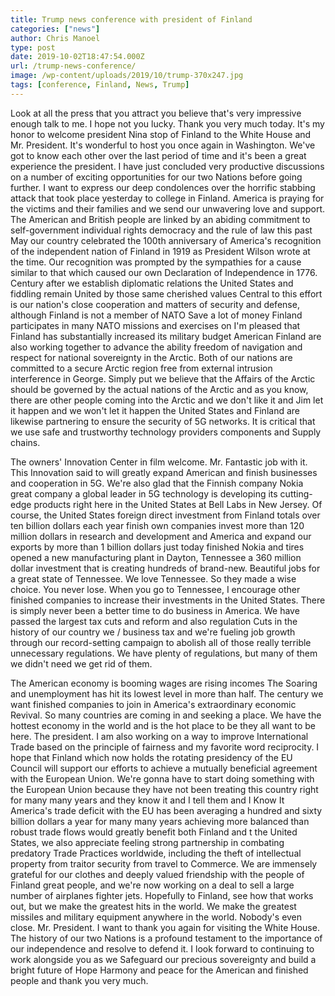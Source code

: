 ```yaml
---
title: Trump news conference with president of Finland
categories: ["news"]
author: Chris Manoel
type: post
date: 2019-10-02T18:47:54.000Z
url: /trump-news-conference/
image: /wp-content/uploads/2019/10/trump-370x247.jpg
tags: [conference, Finland, News, Trump]
---
```


Look at all the press that you attract you believe that's very impressive enough talk to me. I hope not you lucky. Thank you very much today. It's my honor to welcome president Nina stop of Finland to the White House and Mr. President. It's wonderful to host you once again in Washington. We've got to know each other over the last period of time and it's been a great experience the president. I have just concluded very productive discussions on a number of exciting opportunities for our two Nations before going further. I want to express our deep condolences over the horrific stabbing attack that took place yesterday to college in Finland. America is praying for the victims and their families and we send our unwavering love and support. The American and British people are linked by an abiding commitment to self-government individual rights democracy and the rule of law this past May our country celebrated the 100th anniversary of America's recognition of the independent nation of Finland in 1919 as President Wilson wrote at the time. Our recognition was prompted by the sympathies for a cause similar to that which caused our own Declaration of Independence in 1776. Century after we establish diplomatic relations the United States and fiddling remain United by those same cherished values Central to this effort is our nation's close cooperation and matters of security and defense, although Finland is not a member of NATO Save a lot of money Finland participates in many NATO missions and exercises on I'm pleased that Finland has substantially increased its military budget American Finland are also working together to advance the ability freedom of navigation and respect for national sovereignty in the Arctic. Both of our nations are committed to a secure Arctic region free from external intrusion interference in George. Simply put we believe that the Affairs of the Arctic should be governed by the actual nations of the Arctic and as you know, there are other people coming into the Arctic and we don't like it and Jim let it happen and we won't let it happen the United States and Finland are likewise partnering to ensure the security of 5G networks. It is critical that we use safe and trustworthy technology providers components and Supply chains. 

The owners' Innovation Center in film welcome. Mr. Fantastic job with it. This Innovation said to will greatly expand American and finish businesses and cooperation in 5G. We're also glad that the Finnish company Nokia great company a global leader in 5G technology is developing its cutting-edge products right here in the United States at Bell Labs in New Jersey. Of course, the United States foreign direct investment from Finland totals over ten billion dollars each year finish own companies invest more than 120 million dollars in research and development and America and expand our exports by more than 1 billion dollars just today finished Nokia and tires opened a new manufacturing plant in Dayton, Tennessee a 360 million dollar investment that is creating hundreds of brand-new. Beautiful jobs for a great state of Tennessee. We love Tennessee. So they made a wise choice. You never lose. When you go to Tennessee, I encourage other finished companies to increase their investments in the United States. There is simply never been a better time to do business in America. We have passed the largest tax cuts and reform and also regulation Cuts in the history of our country we / business tax and we're fueling job growth through our record-setting campaign to abolish all of those really terrible unnecessary regulations. We have plenty of regulations, but many of them we didn't need we get rid of them. 

The American economy is booming wages are rising incomes The Soaring and unemployment has hit its lowest level in more than half. The century we want finished companies to join in America's extraordinary economic Revival. So many countries are coming in and seeking a place. We have the hottest economy in the world and is the hot place to be they all want to be here. The president. I am also working on a way to improve International Trade based on the principle of fairness and my favorite word reciprocity. I hope that Finland which now holds the rotating presidency of the EU Council will support our efforts to achieve a mutually beneficial agreement with the European Union. We're gonna have to start doing something with the European Union because they have not been treating this country right for many many years and they know it and I tell them and I Know It America's trade deficit with the EU has been averaging a hundred and sixty billion dollars a year for many many years achieving more balanced than robust trade flows would greatly benefit both Finland and t the United States, we also appreciate feeling strong partnership in combating predatory Trade Practices worldwide, including the theft of intellectual property from traitor security from travel to Commerce. We are immensely grateful for our clothes and deeply valued friendship with the people of Finland great people, and we're now working on a deal to sell a large number of airplanes fighter jets. Hopefully to Finland, see how that works out, but we make the greatest hits in the world. We make the greatest missiles and military equipment anywhere in the world. Nobody's even close. Mr. President. I want to thank you again for visiting the White House. The history of our two Nations is a profound testament to the importance of our independence and resolve to defend it. I look forward to continuing to work alongside you as we Safeguard our precious sovereignty and build a bright future of Hope Harmony and peace for the American and finished people and thank you very much.
